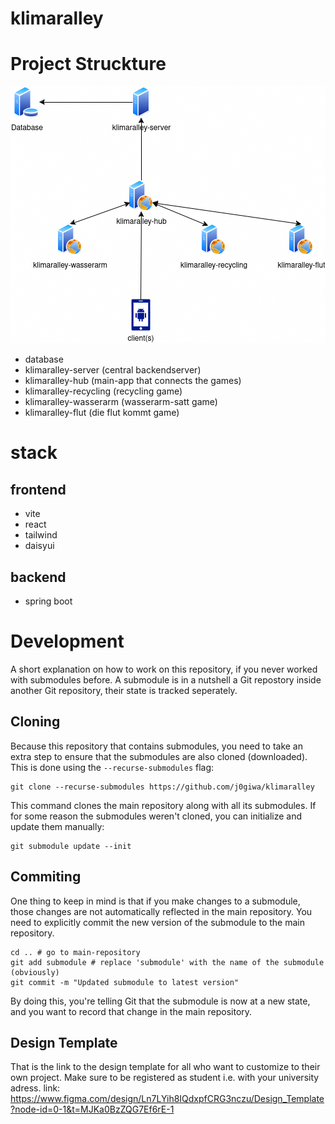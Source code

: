 # klimaralley

# Project Struckture
![structure diagramm](https://github.com/j0giwa/klimaralley/blob/master/doc/server_archtecture_diagram.drawio.png?raw=true)

- database
- klimaralley-server (central backendserver)
- klimaralley-hub (main-app that connects the games)
- klimaralley-recycling (recycling game)
- klimaralley-wasserarm (wasserarm-satt game)
- klimaralley-flut (die flut kommt game)

# stack

## frontend
- vite
- react
- tailwind
- daisyui

## backend
- spring boot

# Development 
A short explanation on how to work on this repository, if you never worked with submodules before.
A submodule is in a nutshell a Git repostory inside another Git repository, their state is tracked seperately.

## Cloning
Because this repository that contains submodules, you need to take an extra step to ensure that the submodules are also cloned (downloaded).
This is done using the `--recurse-submodules` flag:
```
git clone --recurse-submodules https://github.com/j0giwa/klimaralley
```
This command clones the main repository along with all its submodules.
If for some reason the submodules weren't cloned, you can initialize and update them manually:
```
git submodule update --init
```

## Commiting
One thing to keep in mind is that if you make changes to a submodule, those changes are not automatically reflected in the main repository.
You need to explicitly commit the new version of the submodule to the main repository.




```
cd .. # go to main-repository
git add submodule # replace 'submodule' with the name of the submodule (obviously)
git commit -m "Updated submodule to latest version"
```
By doing this, you're telling Git that the submodule is now at a new state, and you want to record that change in the main repository.

## Design Template
That is the link to the design template for all who want to customize to their own project. Make sure to be registered as student i.e. with your university adress.
link: https://www.figma.com/design/Ln7LYih8IQdxpfCRG3nczu/Design_Template?node-id=0-1&t=MJKa0BzZQG7Ef6rE-1
